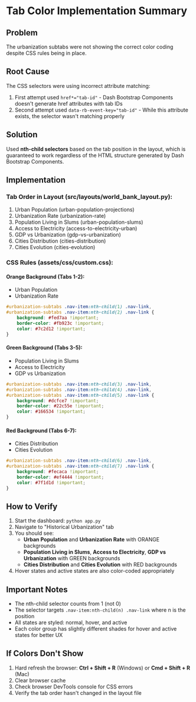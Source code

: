 # Tab Color Implementation Summary

## Problem
The urbanization subtabs were not showing the correct color coding despite CSS rules being in place.

## Root Cause
The CSS selectors were using incorrect attribute matching:
1. First attempt used `href*="tab-id"` - Dash Bootstrap Components doesn't generate href attributes with tab IDs
2. Second attempt used `data-rb-event-key="tab-id"` - While this attribute exists, the selector wasn't matching properly

## Solution
Used **nth-child selectors** based on the tab position in the layout, which is guaranteed to work regardless of the HTML structure generated by Dash Bootstrap Components.

## Implementation

### Tab Order in Layout (src/layouts/world_bank_layout.py):
1. Urban Population (urban-population-projections)
2. Urbanization Rate (urbanization-rate)
3. Population Living in Slums (urban-population-slums)
4. Access to Electricity (access-to-electricity-urban)
5. GDP vs Urbanization (gdp-vs-urbanization)
6. Cities Distribution (cities-distribution)
7. Cities Evolution (cities-evolution)

### CSS Rules (assets/css/custom.css):

#### Orange Background (Tabs 1-2):
- Urban Population
- Urbanization Rate

```css
#urbanization-subtabs .nav-item:nth-child(1) .nav-link,
#urbanization-subtabs .nav-item:nth-child(2) .nav-link {
    background: #fed7aa !important;
    border-color: #fb923c !important;
    color: #7c2d12 !important;
}
```

#### Green Background (Tabs 3-5):
- Population Living in Slums
- Access to Electricity
- GDP vs Urbanization

```css
#urbanization-subtabs .nav-item:nth-child(3) .nav-link,
#urbanization-subtabs .nav-item:nth-child(4) .nav-link,
#urbanization-subtabs .nav-item:nth-child(5) .nav-link {
    background: #dcfce7 !important;
    border-color: #22c55e !important;
    color: #166534 !important;
}
```

#### Red Background (Tabs 6-7):
- Cities Distribution
- Cities Evolution

```css
#urbanization-subtabs .nav-item:nth-child(6) .nav-link,
#urbanization-subtabs .nav-item:nth-child(7) .nav-link {
    background: #fecaca !important;
    border-color: #ef4444 !important;
    color: #7f1d1d !important;
}
```

## How to Verify
1. Start the dashboard: `python app.py`
2. Navigate to "Historical Urbanization" tab
3. You should see:
   - **Urban Population** and **Urbanization Rate** with ORANGE backgrounds
   - **Population Living in Slums**, **Access to Electricity**, **GDP vs Urbanization** with GREEN backgrounds
   - **Cities Distribution** and **Cities Evolution** with RED backgrounds
4. Hover states and active states are also color-coded appropriately

## Important Notes
- The nth-child selector counts from 1 (not 0)
- The selector targets `.nav-item:nth-child(n) .nav-link` where n is the position
- All states are styled: normal, hover, and active
- Each color group has slightly different shades for hover and active states for better UX

## If Colors Don't Show
1. Hard refresh the browser: **Ctrl + Shift + R** (Windows) or **Cmd + Shift + R** (Mac)
2. Clear browser cache
3. Check browser DevTools console for CSS errors
4. Verify the tab order hasn't changed in the layout file
